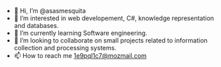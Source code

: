 - 👋 Hi, I’m @asasmesquita
- 👀 I’m interested in web developement, C#, knowledge representation and databases.
- 🌱 I’m currently learning Software engineering.
- 💞️ I’m looking to collaborate on small projects related to information collection and processing systems.
- 📫 How to reach me 1e9pql1c7@mozmail.com

<!---
asasmesquita/asasmesquita is a ✨ special ✨ repository because its `README.md` (this file) appears on your GitHub profile.
You can click the Preview link to take a look at your changes.
--->
